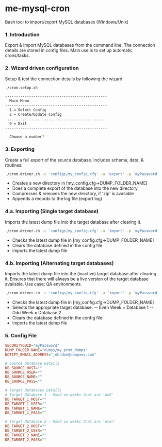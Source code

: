 # me-mysql-cron
Bash tool to import/export MySQL databases (Windows/Unix)

### 1. Introduction
Export & import MySQL databases from the command line. The connection details are stored in config files. Main use is to set up automatic crons/tasks.

### 2. Wizard driven configuration
Setup & test the connection details by following the wizard
```sh
./cron.setup.sh
```
```sh
-----------------------------------------------
  Main Menu
-----------------------------------------------
  1 = Select Config
  2 = Create/Update Config
...............................................
  0 = Exit
-----------------------------------------------

  Choose a number? 
```

### 3. Exporting
Create a full export of the source database. Includes schema, data, & routines.
```sh
./cron.driver.sh -c 'configs/my_config.cfg' -a 'export' -p 'myPassword'
```
- Creates a new directory in [my_config.cfg->DUMP_FOLDER_NAME]
- Does a complete export of the database into the new directory
- Compresses & removes the new directory, if 'zip' is available
- Appends a records to the log file (export.log)

### 4.a. Importing (Single target database)
Imports the latest dump file into the target database after clearing it.
```sh
./cron.driver.sh -c 'configs/my_config.cfg' -a 'import' -p 'myPassword'
```
- Checks the latest dump file in [my_config.cfg->DUMP_FOLDER_NAME]
- Clears the database defined in the config file
- Imports the latest dump file


### 4.b. Importing (Alternating target databases)
Imports the latest dump file into the (inactive) target database after clearing it. Ensures that there will always be a live version of the target database available. Use case: QA environments.
```sh
./cron.driver.sh -c 'configs/my_config.cfg' -a 'import' -p 'myPassword'
```
- Checks the latest dump file in [my_config.cfg->DUMP_FOLDER_NAME]
- Selects the appropriate target database.
-- Even Week = Database 1
-- Odd Week = Database 2
- Clears the database defined in the config file
- Imports the latest dump file


### 5. Config File
```ini
SECURITYGUID="myPassword"
DUMP_FOLDER_NAME="dumps/my_prod_dumps"
NOTIFY_EMAIL_ADDRESS="johndoe@company.com"

# Source Database Details
DB_SOURCE_HOST=""
DB_SOURCE_USER=""
DB_SOURCE_NAME=""
DB_SOURCE_PASS=""

# Target Databases Details
# Target Database 1 - Used on weeks that are 'odd'
DB_TARGET_1_HOST=""
DB_TARGET_1_USER=""
DB_TARGET_1_NAME=""
DB_TARGET_1_PASS=""

# Target Database 2 - Used on weeks that are 'even'
DB_TARGET_2_HOST=""
DB_TARGET_2_USER=""
DB_TARGET_2_NAME=""
DB_TARGET_2_PASS=""
```